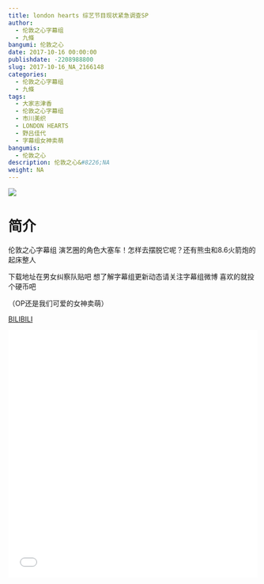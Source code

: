 ```yaml
---
title: london hearts 综艺节目现状紧急调查SP
author: 
  - 伦敦之心字幕组
  - 九條
bangumi: 伦敦之心
date: 2017-10-16 00:00:00
publishdate: -2208988800
slug: 2017-10-16_NA_2166148
categories: 
  - 伦敦之心字幕组
  - 九條
tags: 
  - 大家志津香
  - 伦敦之心字幕组
  - 市川美织
  - LONDON HEARTS
  - 野吕佳代
  - 字幕组女神卖萌
bangumis: 
  - 伦敦之心
description: 伦敦之心&#8226;NA
weight: NA
---
```


![](https://i.imgur.com/PkSSz8U.jpg)

# 简介  
伦敦之心字幕组 演艺圈的角色大塞车！怎样去摆脱它呢？还有熊虫和8.6火箭炮的起床整人
下载地址在男女纠察队贴吧 想了解字幕组更新动态请关注字幕组微博 喜欢的就投个硬币吧
（OP还是我们可爱的女神卖萌）

  [BILIBILI](https://www.bilibili.com/video/av2166148/)


  <iframe src="//www.bilibili.com/html/html5player.html?cid=3369733&aid=2166148" width="100%" height="500" frameborder="0" allowfullscreen="allowfullscreen"></iframe>
